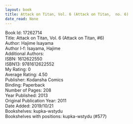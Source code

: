 ```yaml
---
layout: book
title: Attack on Titan, Vol. 6 (Attack on Titan,  no. 6)
date_read: None
---
```


Book Id: 17262714<br />
Title: Attack on Titan, Vol. 6 (Attack on Titan, #6)<br />
Author: Hajime Isayama<br />
Author l-f: Isayama, Hajime<br />
Additional Authors: <br />
ISBN: 1612622550<br />
ISBN13: 9781612622552<br />
My Rating: 0<br />
Average Rating: 4.50<br />
Publisher: Kodansha Comics<br />
Binding: Paperback<br />
Number of Pages: 208<br />
Year Published: 2013<br />
Original Publication Year: 2011<br />
Date Added: 2019/10/21<br />
Bookshelves: kupka-wstydu<br />
Bookshelves with positions: kupka-wstydu (#577)<br />

